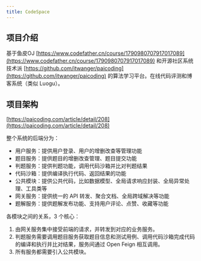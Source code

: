 ```yaml
---
title: CodeSpace
---
```




## 项目介绍

基于鱼皮OJ [https://www.codefather.cn/course/1790980707917017089](https://www.codefather.cn/course/1790980707917017089) 和开源社区系统技术派 [https://github.com/itwanger/paicoding](https://github.com/itwanger/paicoding) 的算法学习平台。在线代码评测和博客系统（类似 Luogu）。

## 项目架构

[https://paicoding.com/article/detail/208](https://paicoding.com/article/detail/208)

整个系统的后端分为：

- 用户服务：提供用户登录、用户的增删改查等管理功能
- 题目服务：提供题目的增删改查管理、题目提交功能
- 判题服务：提供判题功能，调用代码沙箱并比对判题结果
- 代码沙箱：提供编译执行代码、返回结果的功能
- 公共模块：提供公共代码，比如数据模型、全局请求响应封装、全局异常处理、工具类等
- 网关服务：提供统一的 API 转发、聚合文档、全局跨域解决等功能
- 题解服务：提供题解发布功能、支持用户评论、点赞、收藏等功能

各模块之间的关系，3 个核心：

1. 由网关服务集中接受前端的请求，并转发到对应的业务服务。
2. 判题服务需要调用题目服务获取题目信息和测试用例、调用代码沙箱完成代码的编译和执行并比对结果，服务间通过 Open Feign 相互调用。
3. 所有服务都需要引入公共模块。